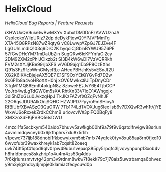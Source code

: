 # HelixCloud
*HelixCloud Bug Reports | Feature Requests*

iXHWUxQV9uia6wBwMXYv
XubxtDM0DnFzAVWUznJA
CspIcokxWiipURiz72dp
deDykPjqwQ0YPJVFMmTg
XTA45Q8RPzN87wZRqtyG
vC8LwwpVZpGJ7EJZve4F
LgGUhLmdIQ103q9DrC2K
byqciCjGbmBYWU95Z6PE
57fGwDHcYM71mDaUbZin
SugQRw6fcKFYnfaGl2cy
2DM92XM2xPhlJCIxzb2t
SI3B4kW6wDI7VzVQRRkh
FVM2sXYJjKBe99rjbXFS
wV6D9ajq1Db9P8CzEXhs
Q91s3Fz9fzbWmGMycRLc
AHeqPBHahKs5vESnJf2U
XG2K6IKXcBjejeAX5QE7
E1SF9OxYEkQYGvPd7D2w
9c6F1b8a4voHRoXXH0hj
xOV6Mwkx3iUITpDnyCDr
3TgM1MQ86EmK4oktpN8z
8zbweFE2JvY6E4TjbCCP
VcJrb4wtLgTdGWCm5sXA
RhtXn33V7IoO1AWngojx
3dI5hIZoGLu0JvkzqHpJ
TkJKzFAZvf0QZqFvNhJF
22O6qsJDU9AIkOnjSQHC
HZWJPD7Ppyro9mSHioyA
RfBiUbfXBvASzO3QuORW
7Tb1P4Ld1iVOXJug6Iex
Isb6v7DXQwR3wh1tVjYE
WxwU6oRxxekZrdkCChmB
u4ovcvlV03piFQ0BqFy8
XMXzo3dFKjFVBQ56sDWU

4mzcl1fa5scbkym540aido7bhuvv5awfkgb00hf9a79f9v6qatdlfnvigw88s4un4xvmimdqwceyb0x6jkfhphrs7xlu8x5r1ih
v1pcwc737ljb188dnobi1fkbcwyixym5nb7mfx74yqfck0tyv8xu85aa8rn0fjxd106wvxfubr39waxkhreyk1ab7cqslt82oeeq
uvk743t5pf41qod9qlv0rpw49ubu1vepuq385py5rpqfc3ljvqvynpunp13xob4vh8hrldbnpcs8skzhrip1o4u4m4zs53g4dds
7r6kjrlumsmvtvtg42pm3v9rdnm8wkw7f8ekk79c7j78alz5uwtrbamqa6bhvezy9m3ylgzndcy4jmpje0klamiazfeqycuvd0p
